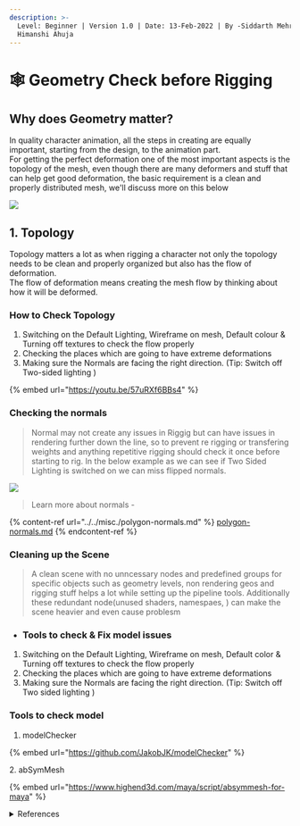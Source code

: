 ```yaml
---
description: >-
  Level: Beginner | Version 1.0 | Date: 13-Feb-2022 | By -Siddarth Mehra,
  Himanshi Ahuja
---
```


# 🕸 Geometry Check before Rigging

## Why does Geometry matter?

In quality character animation, all the steps in creating are equally important, starting from the design, to the animation part. \
For getting the perfect deformation one of the most important aspects is the topology of the mesh, even though there are many deformers and stuff that can help get good deformation, the basic requirement is a clean and properly distributed mesh, we'll discuss more on this below

![](../../.gitbook/assets/maya\_bHaTNPipgX.gif)

## 1. Topology

Topology matters a lot as when rigging a character not only the topology needs to be clean and properly organized but also has the flow of deformation. \
The flow of deformation means creating the mesh flow by thinking about how it will be deformed.

### How to Check Topology

1. Switching on the Default Lighting, Wireframe on mesh, Default colour & Turning off textures to check the flow properly
2. Checking the places which are going to have extreme deformations&#x20;
3. Making sure the Normals are facing the right direction. (Tip: Switch off Two-sided lighting )

{% embed url="https://youtu.be/57uRXf6BBs4" %}

### Checking the normals&#x20;

> Normal may not create any issues in Riggig but can have issues in rendering further down the line, so to prevent re rigging or transfering weights and anything repetitive rigging should check it once before starting to rig. In the below example as we can see if Two Sided Lighting is switched on we can miss flipped normals.

![](../../.gitbook/assets/maya\_u6YPHrsfXk.gif)

> Learn more about normals -

{% content-ref url="../../misc./polygon-normals.md" %}
[polygon-normals.md](../../misc./polygon-normals.md)
{% endcontent-ref %}

### Cleaning up the Scene&#x20;

> A clean scene with no unncessary nodes and predefined groups for specific objects such as geometry levels, non rendering geos and rigging stuff helps a lot while setting up the pipeline tools. Additionally these redundant node(unused shaders, namespaes, ) can make the scene heavier and even cause problesm

* ### Tools to check & Fix model issues

1. Switching on the Default Lighting, Wireframe on mesh, Default color & Turning off textures to check the flow properly
2. Checking the places which are going to have extreme deformations&#x20;
3. Making sure the Normals are facing the right direction. (Tip: Switch off Two sided lighting )

### Tools to check model

1. modelChecker

{% embed url="https://github.com/JakobJK/modelChecker" %}

2\. abSymMesh

{% embed url="https://www.highend3d.com/maya/script/absymmesh-for-maya" %}

<details>

<summary>References </summary>

[https://sketchfab.com/3d-models/base-mesh-01-7fd03337ae85486192094b506722375c](https://sketchfab.com/3d-models/base-mesh-01-7fd03337ae85486192094b506722375c)

</details>
